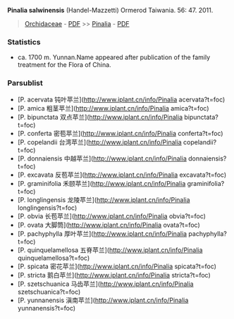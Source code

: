   **Pinalia salwinensis** (Handel-Mazzetti) Ormerod Taiwania. 56: 47. 2011.

> [Orchidaceae](http://www.iplant.cn/info/Orchidaceae?t=foc) - [PDF](http://www.iplant.cn/foc/pdf/Orchidaceae.pdf) >> [Pinalia](http://www.iplant.cn/info/Pinalia?t=foc) - [PDF](http://www.iplant.cn/foc/pdf/Pinalia.pdf)
### Statistics
* ca. 1700 m. Yunnan.Name appeared after publication of the family treatment for the Flora of China.

### Parsublist

* [P.  acervata  钝叶苹兰](http://www.iplant.cn/info/Pinalia acervata?t=foc)
* [P.  amica  粗茎苹兰](http://www.iplant.cn/info/Pinalia amica?t=foc)
* [P.  bipunctata  双点苹兰](http://www.iplant.cn/info/Pinalia bipunctata?t=foc)
* [P.  conferta  密苞苹兰](http://www.iplant.cn/info/Pinalia conferta?t=foc)
* [P.  copelandii  台湾苹兰](http://www.iplant.cn/info/Pinalia copelandii?t=foc)
* [P.  donnaiensis  中越苹兰](http://www.iplant.cn/info/Pinalia donnaiensis?t=foc)
* [P.  excavata  反苞苹兰](http://www.iplant.cn/info/Pinalia excavata?t=foc)
* [P.  graminifolia  禾颐苹兰](http://www.iplant.cn/info/Pinalia graminifolia?t=foc)
* [P.  longlingensis  龙陵苹兰](http://www.iplant.cn/info/Pinalia longlingensis?t=foc)
* [P.  obvia  长苞苹兰](http://www.iplant.cn/info/Pinalia obvia?t=foc)
* [P.  ovata  大脚筒](http://www.iplant.cn/info/Pinalia ovata?t=foc)
* [P.  pachyphylla  厚叶苹兰](http://www.iplant.cn/info/Pinalia pachyphylla?t=foc)
* [P.  quinquelamellosa  五脊苹兰](http://www.iplant.cn/info/Pinalia quinquelamellosa?t=foc)
* [P.  spicata  密花苹兰](http://www.iplant.cn/info/Pinalia spicata?t=foc)
* [P.  stricta  鹅白苹兰](http://www.iplant.cn/info/Pinalia stricta?t=foc)
* [P.  szetschuanica  马齿苹兰](http://www.iplant.cn/info/Pinalia szetschuanica?t=foc)
* [P.  yunnanensis  滇南苹兰](http://www.iplant.cn/info/Pinalia yunnanensis?t=foc)
